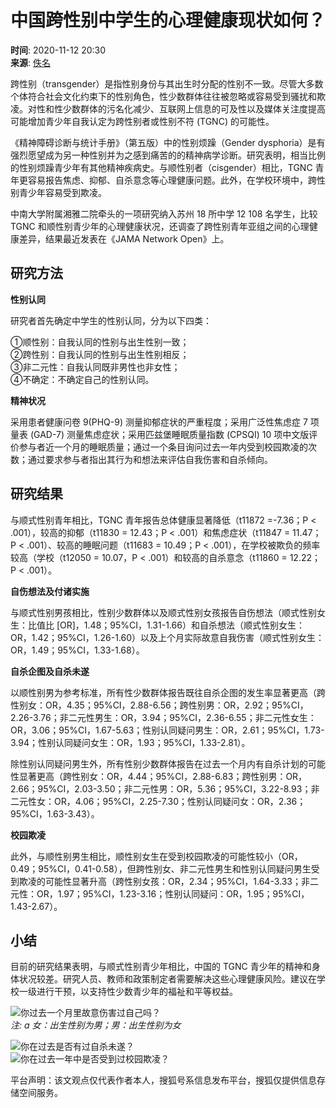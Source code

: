 # 中国跨性别中学生的心理健康现状如何？

**时间**: 2020-11-12 20:30  
**来源**: [佚名](https://www.sohu.com/?spm=smpc.content-abroad.content.1.1737545436653u71JdGu)  

跨性别（transgender）是指性别身份与其出生时分配的性别不一致。尽管大多数个体符合社会文化约束下的性别角色，性少数群体往往被忽略或容易受到骚扰和欺凌。对性和性少数群体的污名化减少、互联网上信息的可及性以及媒体关注度提高可能增加青少年自我认定为跨性别者或性别不符 (TGNC) 的可能性。

《精神障碍诊断与统计手册》（第五版）中的性别烦躁（Gender dysphoria）是有强烈愿望成为另一种性别并为之感到痛苦的的精神病学诊断。研究表明，相当比例的性别烦躁青少年有其他精神疾病史。与顺性别者（cisgender）相比，TGNC 青年更容易报告焦虑、抑郁、自杀意念等心理健康问题。此外，在学校环境中，跨性别青少年容易受到欺凌。

中南大学附属湘雅二院牵头的一项研究纳入苏州 18 所中学 12 108 名学生，比较 TGNC 和顺性别青少年的心理健康状况，还调查了跨性别青年亚组之间的心理健康差异，结果最近发表在《JAMA Network Open》上。

## 研究方法

**性别认同**

研究者首先确定中学生的性别认同，分为以下四类：

①顺性别：自我认同的性别与出生性别一致；  
②跨性别：自我认同的性别与出生性别相反；  
③非二元性：自我认同既非男性也非女性；  
④不确定：不确定自己的性别认同。  

**精神状况**

采用患者健康问卷 9(PHQ-9) 测量抑郁症状的严重程度；采用广泛性焦虑症 7 项量表 (GAD-7) 测量焦虑症状；采用匹兹堡睡眠质量指数 (CPSQI) 10 项中文版评价参与者近一个月的睡眠质量；通过一个条目询问过去一年内受到校园欺凌的次数；通过要求参与者指出其行为和想法来评估自我伤害和自杀倾向。  

## 研究结果

与顺式性别青年相比，TGNC 青年报告总体健康显著降低（t11872 =-7.36；P < .001），较高的抑郁（t11830 = 12.43；P < .001）和焦虑症状（t11847 = 11.47；P < .001）、较高的睡眠问题（t11683 = 10.49；P < .001），在学校被欺负的频率较高（学校（t12050 = 10.07，P < .001）和较高的自杀意念（t11860 = 12.22；P < .001）。  

**自伤想法及付诸实施**

与顺式性别男孩相比，性别少数群体以及顺式性别女孩报告自伤想法（顺式性别女生：比值比 [OR]，1.48；95%CI，1.31-1.66）和自杀想法（顺式性别女生：OR，1.42；95%CI，1.26-1.60）以及上个月实际故意自我伤害（顺式性别女生：OR，1.49；95%CI，1.33-1.68）。  

**自杀企图及自杀未遂**

以顺性别男为参考标准，所有性少数群体报告既往自杀企图的发生率显著更高（跨性别女：OR，4.35；95%CI，2.88-6.56；跨性别男：OR，2.92；95%CI，2.26-3.76；非二元性男生：OR，3.94；95%CI，2.36-6.55；非二元性女生：OR，3.06；95%CI，1.67-5.63；性别认同疑问男生：OR，2.61；95%CI，1.73-3.94；性别认同疑问女生：OR，1.93；95%CI，1.33-2.81）。  

除性别认同疑问男生外，所有性别少数群体报告在过去一个月内有自杀计划的可能性显著更高（跨性别女：OR，4.44；95%CI，2.88-6.83；跨性别男：OR，2.66；95%CI，2.03-3.50；非二元性男：OR，5.36；95%CI，3.22-8.93；非二元性女：OR，4.06；95%CI，2.25-7.30；性别认同疑问女：OR，2.36；95%CI，1.63-3.43）。  

**校园欺凌**

此外，与顺性别男生相比，顺性别女生在受到校园欺凌的可能性较小（OR，0.49；95%CI，0.41-0.58），但跨性别女、非二元性男生和性别认同疑问男生受到欺凌的可能性显著升高（跨性别女孩：OR，2.34；95%CI，1.64-3.33；非二元性：OR，1.97；95%CI，1.23-3.16；性别认同疑问：OR，1.95；95%CI，1.43-2.67）。  

## 小结

目前的研究结果表明，与顺式性别青少年相比，中国的 TGNC 青少年的精神和身体状况较差。研究人员、教师和政策制定者需要解决这些心理健康风险。建议在学校一级进行干预，以支持性少数青少年的福祉和平等权益。  

![你过去一个月里故意伤害过自己吗？](http://p9.itc.cn/q_70/images03/20201112/1681b651beec446ea847fa3f2fa7252c.png)  
*注: a 女：出生性别为男；男：出生性别为女*  

![你在过去是否有过自杀未遂？](http://p6.itc.cn/q_70/images03/20201112/6d987f7923ae464287d4e5a7520300e5.png)  
![你在过去一年中是否受到过校园欺凌？](http://p4.itc.cn/q_70/images03/20201112/46eb38ec9d0347a498db0ba00f22320e.png)  

平台声明：该文观点仅代表作者本人，搜狐号系信息发布平台，搜狐仅提供信息存储空间服务。
<!-- tcd_original_link https://www.sohu.com/a/431442940_120051629 -->
